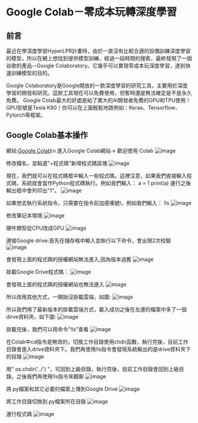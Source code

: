 # Google Colab－零成本玩轉深度學習
## 前言
最近在學深度學習HyperLPR計畫時，由於一直沒有比較合適的設備訓練深度學習的模型，所以在網上想找到提供模型訓練，經過一段時間的搜索，最終發現了一個谷歌的產品--Google Colaboratory。它幾乎可以實現零成本玩深度學習，達到快速訓練模型的目的。

Google Colaboratory是Google開放的一款深度學習的研究工具，主要用於深度學習的開發和研究。這款工具現在可以免費使用，但暫時還是無法確定是不是永久免費。 Google Colab最大的好處是給了廣大的AI開發者免費的GPU和TPU使用！ GPU型號是Tesla K80！你可以在上面輕鬆地跑例如：Keras、Tensorflow、Pytorch等框架。

## Google Colab基本操作
網站:[Google Colab](https://colab.research.google.com/)\n
進入Google Colab網站-> 歡迎使用 Colab
![image](https://github.com/kevin945290/AI_report/blob/main/1.png)

修改檔名，並點選"+程式碼"新增程式碼區塊
![image](https://github.com/kevin945290/AI_report/blob/main/2.png)

現在，我們就可以在程式碼框中輸入一些程式碼。這裡注意，如果我們直接輸入程式碼，系統就會當作Python程式碼執行。例如我們輸入：
a = 1
print(a)
運行之後輸出框中會列印出"1"。
![image](https://github.com/kevin945290/AI_report/blob/main/3.png)

如果想去執行系統指令，只需要在指令前加感嘆號!。例如我們輸入：
!ls
![image](https://github.com/kevin945290/AI_report/blob/main/4.png)

修改筆記本環境
![image](https://github.com/kevin945290/AI_report/blob/main/5.png)

硬件類型從CPU改成GPU
![image](https://github.com/kevin945290/AI_report/blob/main/6.png)

連接Google drive:首先在儲存格中輸入並執行以下命令，會出現2次校驗
![image](https://github.com/kevin945290/AI_report/blob/main/7.png)

會發現上面的程式碼的授權網站無法進入,因為版本過舊
![image](https://github.com/kevin945290/AI_report/blob/main/8.png)

掛載Google Drive程式碼：
![image](https://github.com/kevin945290/AI_report/blob/main/9.png)

會發現上面的程式碼的授權網站也無法進入
![image](https://github.com/kevin945290/AI_report/blob/main/A.png)

所以改用其他方式，一開始沒掛載雲端，如圖:
![image](https://github.com/kevin945290/AI_report/blob/main/B.png)

所以我們用了最新版本的掛載雲端方式，載入成功之後在左邊的檔案中多了一個dirve資料夾，如下圖:
![image](https://github.com/kevin945290/AI_report/blob/main/C.png)

掛載完後，我們可以用命令"!ls"查看
![image](https://github.com/kevin945290/AI_report/blob/main/D.png)

在Colab中cd指令是無效的，切換工作目錄使用chdir函數，執行完後，目前工作目錄會進入drive資料夾下。我們再使用!ls指令會發現系統輸出的是drive資料夾下的目錄
![image](https://github.com/kevin945290/AI_report/blob/main/E.png)

用" os.chdir('../') "，可回到上級目錄，執行完後，目前工作目錄會回到上級目錄。之後我們再使用!ls指令來觀察
![image](https://github.com/kevin945290/AI_report/blob/main/F.png)

將.py檔案和其它必要的檔案上傳到Google Drive
![image](https://github.com/kevin945290/AI_report/blob/main/G.png)

將工作目錄切換到.py檔案所在目錄
![image](https://github.com/kevin945290/AI_report/blob/main/H.png)

運行程式碼
![image](https://github.com/kevin945290/AI_report/blob/main/I.png)






